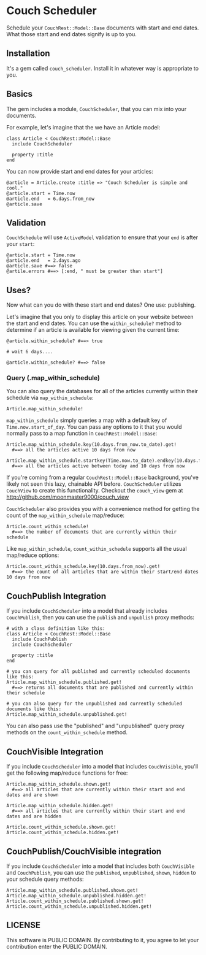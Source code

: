 # Couch Scheduler

Schedule your `CouchRest::Model::Base` documents with start and end dates. What those start and end dates signify is up to you.

## Installation

It's a gem called `couch_scheduler`. Install it in whatever way is appropriate to you.

## Basics

The gem includes a module, `CouchScheduler`, that you can mix into your documents.

For example, let's imagine that the we have an Article model:

    class Article < CouchRest::Model::Base
      include CouchScheduler

      property :title
    end

You can now provide start and end dates for your articles:
    
    @article = Article.create :title => "Couch Scheduler is simple and cool."
    @article.start = Time.now
    @article.end   = 6.days.from_now
    @article.save


## Validation

`CouchSchedule` will use `ActiveModel` validation to ensure that your `end` is after your `start`:
  
    @article.start = Time.now
    @article.end   = 2.days.ago
    @article.save #==> false
    @artile.errors #==> [:end, " must be greater than start"]


## Uses?

Now what can you do with these start and end dates? One use: publishing. 

Let's imagine that you only to display this article on your website between the start and end dates. You can use the `within_schedule?` method to determine if an article is available for viewing given the current time:

    @article.within_schedule? #==> true

    # wait 6 days....

    @article.within_schedule? #==> false

### Query (.map_within_schedule)

You can also query the databases for all of the articles currently within their schedule via `map_within_schedule`:

    Article.map_within_schedule!

`map_within_schedule` simply queries a map with a default key of `Time.now.start_of_day`. You can pass any options to it that you would normally pass to a map function in `CouchRest::Model::Base`:

    Article.map_within_schedule.key(10.days.from_now.to_date).get!
      #==> all the articles active 10 days from now

    Article.map_within_schedule.startkey(Time.now.to_date).endkey(10.days.from_now.to_date).get!
      #==> all the articles active between today and 10 days from now

If you're coming from a regular `CouchRest::Model::Base` background, you've likely not seen this lazy, chainable API before. `CouchScheduler` utilizes `CouchView` to create this functionality. Checkout the `couch_view` gem at http://github.com/moonmaster9000/couch_view

`CouchScheduler` also provides you with a convenience method for getting the count of the `map_within_schedule` map/reduce:
    
    Article.count_within_schedule!
      #==> the number of documents that are currently within their schedule

Like `map_within_schedule`, `count_within_schedule` supports all the usual map/reduce options:

    Article.count_within_schedule.key(10.days.from_now).get!
      #==> the count of all articles that are within their start/end dates 10 days from now


## CouchPublish Integration

If you include `CouchScheduler` into a model that already includes `CouchPublish`, then you can use the `publish` and `unpublish` proxy methods:
    
    # with a class definition like this:
    class Article < CouchRest::Model::Base
      include CouchPublish
      include CouchScheduler

      property :title
    end

    # you can query for all published and currently scheduled documents like this:
    Article.map_within_schedule.published.get!
      #==> returns all documents that are published and currently within their schedule
    
    # you can also query for the unpublished and currently scheduled documents like this:
    Article.map_within_schedule.unpublished.get!

You can also pass use the "published" and "unpublished" query proxy methods on the `count_within_schedule` method.


## CouchVisible Integration

If you include `CouchScheduler` into a model that includes `CouchVisible`, you'll get the following map/reduce functions for free:

    Article.map_within_schedule.shown.get!
      #==> all articles that are currently within their start and end dates and are shown

    Article.map_within_schedule.hidden.get!
      #==> all articles that are currently within their start and end dates and are hidden

    Article.count_within_schedule.shown.get!
    Article.count_within_schedule.hidden.get!


## CouchPublish/CouchVisible integration

If you include `CouchScheduler` into a model that includes both `CouchVisible` and `CouchPublish`, you can use the `published`, `unpublished`, `shown`, `hidden` to your schedule query methods:

    Article.map_within_schedule.published.shown.get!
    Article.map_within_schedule.unpublished.hidden.get!
    Article.count_within_schedule.published.shown.get!
    Article.count_within_schedule.unpublished.hidden.get!
 

## LICENSE

This software is PUBLIC DOMAIN. By contributing to it, you agree to let your contribution enter the PUBLIC DOMAIN.

